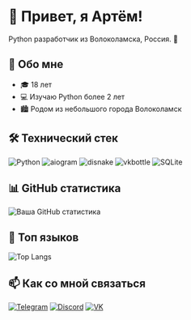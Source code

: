 # 👋 Привет, я Артём!

Python разработчик из Волоколамска, Россия. 🐍

## 🚀 Обо мне

- 🎓 18 лет
- 💻 Изучаю Python более 2 лет
- 🏙️ Родом из небольшого города Волоколамск

## 🛠 Технический стек

![Python](https://img.shields.io/badge/-Python-3776AB?style=flat-square&logo=Python&logoColor=white)
![aiogram](https://img.shields.io/badge/-aiogram-2CA5E0?style=flat-square&logo=telegram&logoColor=white)
![disnake](https://img.shields.io/badge/-disnake-7289DA?style=flat-square&logo=discord&logoColor=white)
![vkbottle](https://img.shields.io/badge/-vkbottle-4C75A3?style=flat-square&logo=vk&logoColor=white)
![SQLite](https://img.shields.io/badge/-SQLite-003B57?style=flat-square&logo=sqlite&logoColor=white)

## 📊 GitHub статистика

![Ваша GitHub статистика](https://github-readme-stats.vercel.app/api?username=xVerdy1337&show_icons=true&theme=radical)

## 🌟 Топ языков

![Top Langs](https://github-readme-stats.vercel.app/api/top-langs/?username=xVerdy1337&layout=compact&theme=radical)

## 📫 Как со мной связаться

[![Telegram](https://img.shields.io/badge/-Telegram-2CA5E0?style=flat-square&logo=telegram&logoColor=white)](https://t.me/xVerdy1337)
[![Discord](https://img.shields.io/badge/-Discord-7289DA?style=flat-square&logo=discord&logoColor=white)](https://discord.com/users/verdy123)
[![VK](https://img.shields.io/badge/-VK-4C75A3?style=flat-square&logo=vk&logoColor=white)](https://vk.com/verdy1337)
